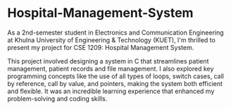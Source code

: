 # Hospital-Management-System
As a 2nd-semester student in Electronics and Communication Engineering at Khulna University of Engineering & Technology (KUET), I'm thrilled to present my project for CSE 1209: Hospital Management System.

This project involved designing a system in C that streamlines patient management, patient records and file management. I also explored key programming concepts like the use of all types of loops, switch cases, call by reference, call by value, and pointers, making the system both efficient and flexible. It was an incredible learning experience that enhanced my problem-solving and coding skills.
